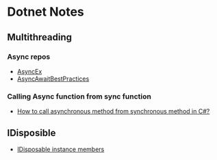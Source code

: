 # Dotnet Notes

## Multithreading
### Async repos
- [AsyncEx](https://github.com/StephenCleary/AsyncEx)
- [AsyncAwaitBestPractices](https://github.com/TheCodeTraveler/AsyncAwaitBestPractices)
### Calling Async function from sync function
- [How to call asynchronous method from synchronous method in C#?](https://stackoverflow.com/questions/9343594/how-to-call-asynchronous-method-from-synchronous-method-in-c)


## IDisposible
- [IDisposable instance members](https://learn.microsoft.com/en-us/dotnet/standard/garbage-collection/using-objects#idisposable-instance-members)